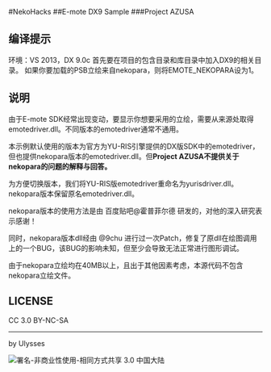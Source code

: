 #NekoHacks
##E-mote DX9 Sample
###Project AZUSA

## 编译提示 ##
环境：VS 2013，DX 9.0c
首先要在项目的包含目录和库目录中加入DX9的相关目录。
如果你要加载的PSB立绘来自nekopara，则将EMOTE_NEKOPARA设为1。

## 说明 ##
由于E-mote SDK经常出现变动，要显示你想要采用的立绘，需要从来源处取得emotedriver.dll。不同版本的emotedriver通常不通用。

本示例默认使用的版本为官方为YU-RIS引擎提供的DX版SDK中的emotedriver，但也提供nekopara版本的emotedriver.dll。但**Project AZUSA不提供关于nekopara的问题的解释与回答。**

为方便切换版本，我们将YU-RIS版emotedriver重命名为yurisdriver.dll。nekopara版本保留原名emotedriver.dll。

nekopara版本的使用方法是由 百度贴吧@霍普菲尔德 研发的，对他的深入研究表示感谢！

同时，nekopara版本dll经由 @9chu 进行过一次Patch，修复了原dll在绘图调用上的一个BUG，该BUG的影响未知，但至少会导致无法正常进行图形调试。

由于nekopara立绘均在40MB以上，且出于其他因素考虑，本源代码不包含nekopara立绘文件。

## LICENSE ##
CC 3.0 BY-NC-SA


----------
by Ulysses

![署名-非商业性使用-相同方式共享 3.0 中国大陆](http://i.creativecommons.org/l/by-nc-sa/3.0/88x31.png)